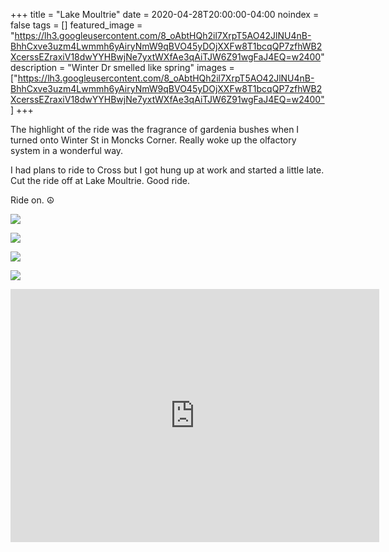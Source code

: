 +++
title =  "Lake Moultrie"
date = 2020-04-28T20:00:00-04:00
noindex = false
tags = []
featured_image = "https://lh3.googleusercontent.com/8_oAbtHQh2il7XrpT5AO42JlNU4nB-BhhCxve3uzm4Lwmmh6yAiryNmW9qBVO45yDOjXXFw8T1bcqQP7zfhWB2XcerssEZraxiV18dwYYHBwjNe7yxtWXfAe3qAiTJW6Z91wgFaJ4EQ=w2400"
description = "Winter Dr smelled like spring"
images = ["https://lh3.googleusercontent.com/8_oAbtHQh2il7XrpT5AO42JlNU4nB-BhhCxve3uzm4Lwmmh6yAiryNmW9qBVO45yDOjXXFw8T1bcqQP7zfhWB2XcerssEZraxiV18dwYYHBwjNe7yxtWXfAe3qAiTJW6Z91wgFaJ4EQ=w2400"]
+++

The highlight of the ride was the fragrance of gardenia bushes when I turned onto Winter St in Moncks Corner. Really woke up the olfactory system in a wonderful way.

I had plans to ride to Cross but I got hung up at work and started a little late. Cut the ride off at Lake Moultrie. Good ride.

Ride on. ☮



<a href='https://lh3.googleusercontent.com/yXxlNvbrNVL1TuCDdd21gwBPeNpPocIa_7g-Ao2zIFLkgMcrVT4z1cSgVchMBv_1A25M9im-7nS2xxkbkPUw3c1qij0K6fug5dJVINl3bom7tjMF3qKHbbsTYGfsSr9uHR3euwfFJ-A=w2400'><img src='https://lh3.googleusercontent.com/yXxlNvbrNVL1TuCDdd21gwBPeNpPocIa_7g-Ao2zIFLkgMcrVT4z1cSgVchMBv_1A25M9im-7nS2xxkbkPUw3c1qij0K6fug5dJVINl3bom7tjMF3qKHbbsTYGfsSr9uHR3euwfFJ-A=w2400'></a>

<a href='https://lh3.googleusercontent.com/FPLrw7_efXUIZ_FY5EfoBoRcqTH9m9puLWKhM8mdV-ltZZRiNygLis8SIK_Zl_9MZqx1T7aKC3zk03wWI6_ZFVNlV38zW1cUJrb7Ee4BPQNsVkKy-VJ52qAWhbkGYK-YEACR3UCOtoY=w2400'><img src='https://lh3.googleusercontent.com/FPLrw7_efXUIZ_FY5EfoBoRcqTH9m9puLWKhM8mdV-ltZZRiNygLis8SIK_Zl_9MZqx1T7aKC3zk03wWI6_ZFVNlV38zW1cUJrb7Ee4BPQNsVkKy-VJ52qAWhbkGYK-YEACR3UCOtoY=w2400'>

<a href='https://lh3.googleusercontent.com/8_oAbtHQh2il7XrpT5AO42JlNU4nB-BhhCxve3uzm4Lwmmh6yAiryNmW9qBVO45yDOjXXFw8T1bcqQP7zfhWB2XcerssEZraxiV18dwYYHBwjNe7yxtWXfAe3qAiTJW6Z91wgFaJ4EQ=w2400'><img src='https://lh3.googleusercontent.com/8_oAbtHQh2il7XrpT5AO42JlNU4nB-BhhCxve3uzm4Lwmmh6yAiryNmW9qBVO45yDOjXXFw8T1bcqQP7zfhWB2XcerssEZraxiV18dwYYHBwjNe7yxtWXfAe3qAiTJW6Z91wgFaJ4EQ=w2400'></a>

<a href='https://lh3.googleusercontent.com/0LPjGiSMqTminIBv8rqTAfMmHOVQPEAZ-zP_LhdXumQzoi60_lU3_ukMHKyNb-rrMevnV87j_N68vjzUqLDcsJ9jmQJ9mhaDemo4fCWdC4mfj86hYRjyRze2BroA8hmcxqtLCnBs8cc=w2400'><img src='https://lh3.googleusercontent.com/0LPjGiSMqTminIBv8rqTAfMmHOVQPEAZ-zP_LhdXumQzoi60_lU3_ukMHKyNb-rrMevnV87j_N68vjzUqLDcsJ9jmQJ9mhaDemo4fCWdC4mfj86hYRjyRze2BroA8hmcxqtLCnBs8cc=w2400'></a>

<iframe height='405' width='590' frameborder='0' allowtransparency='true' scrolling='no' src='https://www.strava.com/activities/3368585794/embed/6f9d9601d9a5819cf9c56cd00c76282afce894c9'></iframe>
